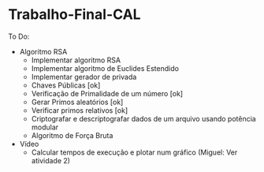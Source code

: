 # Trabalho-Final-CAL

To Do:
   - Algoritmo RSA
      + Implementar algoritmo RSA
      + Implementar algoritmo de Euclides Estendido
      + Implementar gerador de privada
      + Chaves Públicas [ok]
      + Verificação de Primalidade de um número [ok]
      + Gerar Primos aleatórios                 [ok]
      + Verificar primos relativos              [ok]
      + Criptografar e descriptografar dados de um arquivo usando potência modular
      + Algoritmo de Força Bruta
   - Vídeo
      + Calcular tempos de execução e plotar num gráfico (Miguel: Ver atividade 2)
